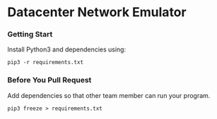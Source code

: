 # Datacenter Network Emulator

### Getting Start

Install Python3 and dependencies using:  

```
pip3 -r requirements.txt
```


### Before You Pull Request

Add dependencies so that other team member can run your program.  

```
pip3 freeze > requirements.txt
```